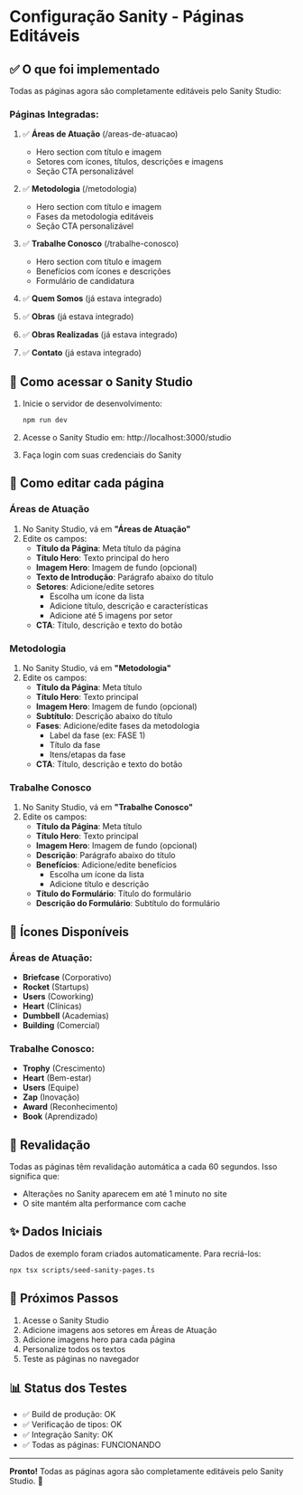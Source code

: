 # Configuração Sanity - Páginas Editáveis

## ✅ O que foi implementado

Todas as páginas agora são completamente editáveis pelo Sanity Studio:

### Páginas Integradas:
1. ✅ **Áreas de Atuação** (/areas-de-atuacao)
   - Hero section com título e imagem
   - Setores com ícones, títulos, descrições e imagens
   - Seção CTA personalizável

2. ✅ **Metodologia** (/metodologia)
   - Hero section com título e imagem
   - Fases da metodologia editáveis
   - Seção CTA personalizável

3. ✅ **Trabalhe Conosco** (/trabalhe-conosco)
   - Hero section com título e imagem
   - Benefícios com ícones e descrições
   - Formulário de candidatura

4. ✅ **Quem Somos** (já estava integrado)
5. ✅ **Obras** (já estava integrado)
6. ✅ **Obras Realizadas** (já estava integrado)
7. ✅ **Contato** (já estava integrado)

## 🚀 Como acessar o Sanity Studio

1. Inicie o servidor de desenvolvimento:
   ```bash
   npm run dev
   ```

2. Acesse o Sanity Studio em: http://localhost:3000/studio

3. Faça login com suas credenciais do Sanity

## 📝 Como editar cada página

### Áreas de Atuação

1. No Sanity Studio, vá em **"Áreas de Atuação"**
2. Edite os campos:
   - **Título da Página**: Meta título da página
   - **Título Hero**: Texto principal do hero
   - **Imagem Hero**: Imagem de fundo (opcional)
   - **Texto de Introdução**: Parágrafo abaixo do título
   - **Setores**: Adicione/edite setores
     - Escolha um ícone da lista
     - Adicione título, descrição e características
     - Adicione até 5 imagens por setor
   - **CTA**: Título, descrição e texto do botão

### Metodologia

1. No Sanity Studio, vá em **"Metodologia"**
2. Edite os campos:
   - **Título da Página**: Meta título
   - **Título Hero**: Texto principal
   - **Imagem Hero**: Imagem de fundo (opcional)
   - **Subtítulo**: Descrição abaixo do título
   - **Fases**: Adicione/edite fases da metodologia
     - Label da fase (ex: FASE 1)
     - Título da fase
     - Itens/etapas da fase
   - **CTA**: Título, descrição e texto do botão

### Trabalhe Conosco

1. No Sanity Studio, vá em **"Trabalhe Conosco"**
2. Edite os campos:
   - **Título da Página**: Meta título
   - **Título Hero**: Texto principal
   - **Imagem Hero**: Imagem de fundo (opcional)
   - **Descrição**: Parágrafo abaixo do título
   - **Benefícios**: Adicione/edite benefícios
     - Escolha um ícone da lista
     - Adicione título e descrição
   - **Título do Formulário**: Título do formulário
   - **Descrição do Formulário**: Subtítulo do formulário

## 🎨 Ícones Disponíveis

### Áreas de Atuação:
- **Briefcase** (Corporativo)
- **Rocket** (Startups)
- **Users** (Coworking)
- **Heart** (Clínicas)
- **Dumbbell** (Academias)
- **Building** (Comercial)

### Trabalhe Conosco:
- **Trophy** (Crescimento)
- **Heart** (Bem-estar)
- **Users** (Equipe)
- **Zap** (Inovação)
- **Award** (Reconhecimento)
- **Book** (Aprendizado)

## 🔄 Revalidação

Todas as páginas têm revalidação automática a cada 60 segundos. Isso significa que:
- Alterações no Sanity aparecem em até 1 minuto no site
- O site mantém alta performance com cache

## ✨ Dados Iniciais

Dados de exemplo foram criados automaticamente. Para recriá-los:

```bash
npx tsx scripts/seed-sanity-pages.ts
```

## 🎯 Próximos Passos

1. Acesse o Sanity Studio
2. Adicione imagens aos setores em Áreas de Atuação
3. Adicione imagens hero para cada página
4. Personalize todos os textos
5. Teste as páginas no navegador

## 📊 Status dos Testes

- ✅ Build de produção: OK
- ✅ Verificação de tipos: OK
- ✅ Integração Sanity: OK
- ✅ Todas as páginas: FUNCIONANDO

---

**Pronto!** Todas as páginas agora são completamente editáveis pelo Sanity Studio. 🎉

